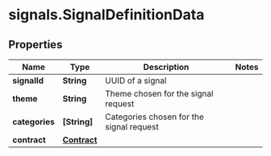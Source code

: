 # signals.SignalDefinitionData

## Properties

Name | Type | Description | Notes
------------ | ------------- | ------------- | -------------
**signalId** | **String** | UUID of a signal | 
**theme** | **String** | Theme chosen for the signal request | 
**categories** | **[String]** | Categories chosen for the signal request | 
**contract** | [**Contract**](Contract.md) |  | 


